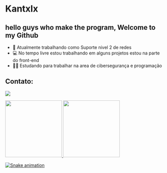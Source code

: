 # Kantxlx
## hello guys who make the program, Welcome to my Github

<link rel="stylesheet" href="https://cdn.jsdelivr.net/gh/devicons/devicon@v2.15.1/devicon.min.css">
          
<link rel="stylesheet" href="https://cdn.jsdelivr.net/gh/devicons/devicon@v2.15.1/devicon.min.css">

<link rel="stylesheet" href="https://cdn.jsdelivr.net/gh/devicons/devicon@v2.15.1/devicon.min.css">

<link rel="stylesheet" href="https://cdn.jsdelivr.net/gh/devicons/devicon@v2.15.1/devicon.min.css">
          
<link rel="stylesheet" href="https://cdn.jsdelivr.net/gh/devicons/devicon@v2.15.1/devicon.min.css">

<link rel="stylesheet" href="https://cdn.jsdelivr.net/gh/devicons/devicon@v2.15.1/devicon.min.css">

<link rel="stylesheet" href="https://cdn.jsdelivr.net/gh/devicons/devicon@v2.15.1/devicon.min.css">
          

- 📡 Atualmente trabalhando como Suporte nivel 2 de redes
- 💻 No tempo livre estou trabalhando em alguns projetos estou na parte do front-end
- 👩‍💻 Estudando para trabalhar na area de cibersegurança e programação

## Contato:
<a href="https://www.linkedin.com/in/cau%C3%A3-a-143246205/" target="_blank"><img loading="lazy" src="https://img.shields.io/badge/-LinkedIn-%230077B5?style=for-the-badge&logo=linkedin&logoColor=white" target="_blank"></a> 

<div>
<a href="https://github.com/seu-usuário-aqui">
<img loading="lazy" height="180em" src="https://github-readme-stats.vercel.app/api/top-langs/?username=seu-usuário-aqui&layout=compact&langs_count=7&theme=dracula"/>
<img loading="lazy" height="180em" src="https://github-readme-stats.vercel.app/api?username=seu-usuário-aqui&show_icons=true&theme=dracula&include_all_commits=true&count_private=true"/>
</div>

![Snake animation](https://github.com/seu-usuário-aqui/seu-usuário-aqui/blob/output/github-contribution-grid-snake.svg)
